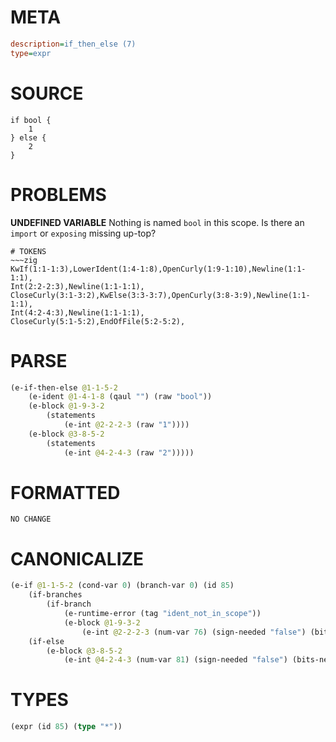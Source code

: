 # META
~~~ini
description=if_then_else (7)
type=expr
~~~
# SOURCE
~~~roc
if bool {
	1
} else {
	2
}
~~~
# PROBLEMS
**UNDEFINED VARIABLE**
Nothing is named `bool` in this scope.
Is there an `import` or `exposing` missing up-top?


~~~
# TOKENS
~~~zig
KwIf(1:1-1:3),LowerIdent(1:4-1:8),OpenCurly(1:9-1:10),Newline(1:1-1:1),
Int(2:2-2:3),Newline(1:1-1:1),
CloseCurly(3:1-3:2),KwElse(3:3-3:7),OpenCurly(3:8-3:9),Newline(1:1-1:1),
Int(4:2-4:3),Newline(1:1-1:1),
CloseCurly(5:1-5:2),EndOfFile(5:2-5:2),
~~~
# PARSE
~~~clojure
(e-if-then-else @1-1-5-2
	(e-ident @1-4-1-8 (qaul "") (raw "bool"))
	(e-block @1-9-3-2
		(statements
			(e-int @2-2-2-3 (raw "1"))))
	(e-block @3-8-5-2
		(statements
			(e-int @4-2-4-3 (raw "2")))))
~~~
# FORMATTED
~~~roc
NO CHANGE
~~~
# CANONICALIZE
~~~clojure
(e-if @1-1-5-2 (cond-var 0) (branch-var 0) (id 85)
	(if-branches
		(if-branch
			(e-runtime-error (tag "ident_not_in_scope"))
			(e-block @1-9-3-2
				(e-int @2-2-2-3 (num-var 76) (sign-needed "false") (bits-needed "7") (value "1")))))
	(if-else
		(e-block @3-8-5-2
			(e-int @4-2-4-3 (num-var 81) (sign-needed "false") (bits-needed "7") (value "2")))))
~~~
# TYPES
~~~clojure
(expr (id 85) (type "*"))
~~~